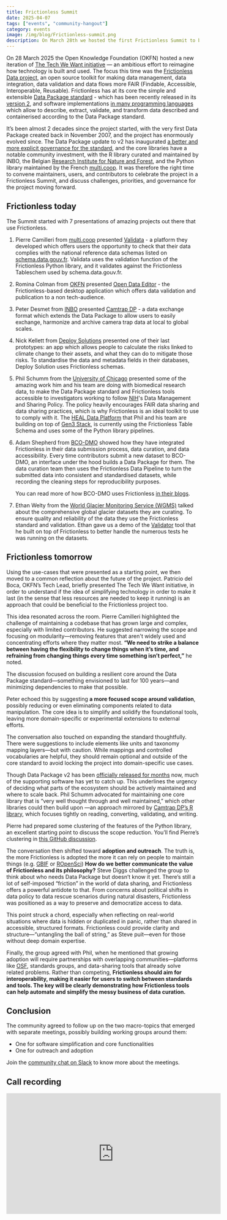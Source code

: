 ```yaml
---
title: Frictionless Summit
date: 2025-04-07
tags: ["events", "community-hangout"]
category: events
image: /img/blog/Frictionless-summit.png
description: On March 28th we hosted the first Frictionless Summit to bring together maintainers, users, and contributors to discuss challenges, priorities, and governance for the project moving forward.
---
```

On 28 March 2025 the Open Knowledge Foundation (OKFN) hosted a new iteration of [The Tech We Want initiative](https://okfn.org/en/events/the-tech-we-want-online-summit/) — an ambitious effort to reimagine how technology is built and used. The focus this time was the [Frictionless Data project](https://frictionlessdata.io/), an open source toolkit for making data management, data integration, data validation and data flows more FAIR (Findable, Accessible, Interoperable, Reusable). Frictionless has at its core the simple and extensible [Data Package standard](https://datapackage.org/) - which has been recently released in its [version 2](https://frictionlessdata.io/blog/2024/06/26/datapackage-v2-release/#so-what-is-new-in-version-2), and software implementations [in many programming languages](https://frictionlessdata.io/universe/#visual) which allow to describe, extract, validate, and transform data described and containerised according to the Data Package standard.

It’s been almost 2 decades since the project started, with the very first Data Package created back in November 2007, and the project has enormously evolved since. The Data Package update to v2 has inaugurated [a better and more explicit governance for the standard](https://datapackage.org/overview/governance/), and the core libraries have a notable community investment, with the R library curated and maintained by INBO, the Belgian [Research Institute for Nature and Forest](https://www.vlaanderen.be/inbo/en-gb/homepage/), and the Python library maintained by the French [multi.coop](https://www.multi.coop/). It was therefore the right time to convene maintainers, users, and contributors to celebrate the project in a Frictionless Summit, and discuss challenges, priorities, and governance for the project moving forward.

## Frictionless today
The Summit started with 7 presentations of amazing projects out there that use Frictionless. 

1. Pierre Camilleri from [multi.coop](https://www.multi.coop/) presented [Validata](https://validata.fr/) - a platform they developed which offers users the opportunity to check that their data complies with the national reference data schemas listed on [schema.data.gouv.fr](https://schema.data.gouv.fr/). Validata uses the validation function of the Frictionless Python library, and it validates against the Frictionless Tableschem used by schema.data.gouv.fr. 

2. Romina Colman from [OKFN](https://okfn.org/) presented [Open Data Editor](https://opendataeditor.okfn.org/) -  the Frictionless-based desktop application which offers data validation and publication to a non tech-audience. 

3. Peter Desmet from [INBO](https://www.vlaanderen.be/inbo/en-gb/homepage/) presented [Camtrap DP](https://camtrap-dp.tdwg.org/) - a data exchange format which extends the Data Package to allow users to easily exchange, harmonize and archive camera trap data at local to global scales. 

4. Nick Kellett from [Deploy Solutions](https://www.deploy.solutions/) presented one of their last prototypes: an app which allows people to calculate the risks linked to climate change to their assets, and what they can do to mitigate those risks. To standardise the data and metadata fields in their databases, Deploy Solution uses Frictionless schemas. 

5. Phil Schumm from the [University of Chicago](https://www.uchicago.edu/) presented some of the amazing work him and his team are doing with biomedical research data, to make the Data Package standard and Frictionless tools accessible to investigators working to follow [NIH](https://www.nih.gov/)'s Data Management and Sharing Policy. The policy heavily encourages FAIR data sharing and data sharing practices, which is why Frictionless is an ideal toolkit to use to comply with it. The [HEAL Data Platform](https://healdata.org/) that Phil and his team are building on top of [Gen3 Stack](https://gen3.org/), is currently using the Frictionless Table Schema and uses some of the Python library pipelines.

6. Adam Shepherd from [BCO-DMO](https://www.bco-dmo.org/) showed how they have integrated Frictionless in their data submission process, data curation, and data accessibility. Every time contributors submit a new dataset to BCO-DMO, an interface under the hood builds a Data Package for them. The data curation team then uses the Frictionless Data Pipeline to turn the submitted data into consistent and standardised datasets, while recording the cleaning steps for reproducibility purposes. 

     You can read more of how BCO-DMO uses Frictionless [in their blogs](https://blog.bco-dmo.org/tag.html#frictionlessdata). 

7. Ethan Welty from the [World Glacier Monitoring Service (WGMS)](https://wgms.ch/) talked about the comprehensive global glacier datasets they are curating. To ensure quality and reliability of the data they use the Frictionless standard and validation. Ethan gave us a demo of the [Validator](https://github.com/ezwelty/validator/) tool that he built on top of Frictionless to better handle the numerous tests he was running on the datasets.

## Frictionless tomorrow
Using the use-cases that were presented as a starting point, we then moved to a common reflection about the future of the project. Patricio del Boca, OKFN’s Tech Lead, briefly presented The Tech We Want initiative, in order to understand if the idea of simplifying technology in order to make it last (in the sense that less resources are needed to keep it running) is an approach that could be beneficial to the Frictionless project too. 

This idea resonated across the room. Pierre Camilleri highlighted the challenge of maintaining a codebase that has grown large and complex, especially with limited contributors. He suggested narrowing the scope and focusing on modularity—removing features that aren't widely used and concentrating efforts where they matter most. **“We need to strike a balance between having the flexibility to change things when it’s time, and refraining from changing things every time something isn’t perfect,”** he noted. 

The discussion focused on building a resilient core around the Data Package standard—something envisioned to last for 100 years—and minimizing dependencies to make that possible.

Peter echoed this by suggesting **a more focused scope around validation**, possibly reducing or even eliminating components related to data manipulation. The core idea is to simplify and solidify the foundational tools, leaving more domain-specific or experimental extensions to external efforts. 

The conversation also touched on expanding the standard thoughtfully. There were suggestions to include elements like units and taxonomy mapping layers—but with caution. While mappings and controlled vocabularies are helpful, they should remain optional and outside of the core standard to avoid locking the project into domain-specific use cases.

Though Data Package v2 has been [officially released for months](https://frictionlessdata.io/blog/2024/06/26/datapackage-v2-release/#so-what-is-new-in-version-2) now, much of the supporting software has yet to catch up. This underlines the urgency of deciding what parts of the ecosystem should be actively maintained and where to scale back. Phil Schumm advocated for maintaining one core library that is “very well thought through and well maintained,” which other libraries could then build upon —an approach mirrored by [Camtrap DP’s R library](https://inbo.github.io/camtrapdp/), which focuses tightly on reading, converting, validating, and writing.

Pierre had prepared some clustering of the features of the Python library, an excellent starting point to discuss the scope reduction. You’ll find Pierre’s clustering in [this GitHub discussion](https://github.com/frictionlessdata/frictionless-py/discussions/1723#discussioncomment-12653204).

The conversation then shifted toward **adoption and outreach**. The truth is, the more Frictionless is adopted the more it can rely on people to maintain things (e.g. [GBIF](https://www.gbif.org/) or [ROpenSci](https://ropensci.org/)) **How do we better communicate the value of Frictionless and its philosophy?** Steve Diggs challenged the group to think about who needs Data Package but doesn’t know it yet. There’s still a lot of self-imposed “friction” in the world of data sharing, and Frictionless offers a powerful antidote to that. From concerns about political shifts in data policy to data rescue scenarios during natural disasters, Frictionless was positioned as a way to preserve and democratize access to data.

This point struck a chord, especially when reflecting on real-world situations where data is hidden or duplicated in panic, rather than shared in accessible, structured formats. Frictionless could provide clarity and structure—“untangling the ball of string,” as Steve puit—even for those without deep domain expertise.

Finally, the group agreed with Phil, when he mentioned that growing adoption will require partnerships with overlapping communities—platforms like [OSF](https://osf.io/), standards groups, and data-sharing tools that already solve related problems. Rather than competing, **Frictionless should aim for interoperability, making it easier for users to switch between standards and tools. The key will be clearly demonstrating how Frictionless tools can help automate and simplify the messy business of data curation.**

## Conclusion
The community agreed to follow up on the two macro-topics that emerged with separate meetings, possibly building working groups around them:

* One for software simplification and core functionalities
* One for outreach and adoption

Join the [community chat on Slack](https://join.slack.com/t/frictionlessdata/shared_invite/zt-17kpbffnm-tRfDW_wJgOw8tJVLvZTrBg) to know more about the meetings.

## Call recording

<iframe width="560" height="315" src="https://www.youtube.com/embed/lizmcrSHBhI?si=CVHPdemUW6EcV8tM" title="YouTube video player" frameborder="0" allow="accelerometer; autoplay; clipboard-write; encrypted-media; gyroscope; picture-in-picture; web-share" referrerpolicy="strict-origin-when-cross-origin" allowfullscreen></iframe>
